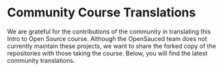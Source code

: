 # Community Course Translations

We are grateful for the contributions of the community in translating this Intro to Open Source course. Although the OpenSauced team does not currently maintain these projects, we want to share the forked copy of the repositories with those taking the course. Below, you will find the latest community translations.

